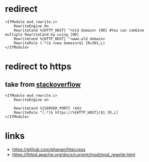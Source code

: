 # redirect

```htaccess
<IfModule mod_rewrite.c>
    RewriteEngine On
    RewriteCond %{HTTP_HOST} ^<old domain> [OR] #You can combine multiple RewriteCond by using [OR]
    RewriteCond %{HTTP_HOST} ^<www.old domain>
    RewriteRule (.*)$ <new domain>$1 [R=301,L]
</IfModule>
```

# redirect to https

## take from [stackoverflow](https://stackoverflow.com/questions/13666850/htaccess-http-to-https-redirect)

```htaccess
<IfModule mod_rewrite.c>
    RewriteEngine on

    RewriteCond %{SERVER_PORT} !443
    RewriteRule ^(.*)$ https://%{HTTP_HOST}/$1 [R,L]
</IfModule>
```

# links

* https://github.com/phanan/htaccess
* https://httpd.apache.org/docs/current/mod/mod_rewrite.html
